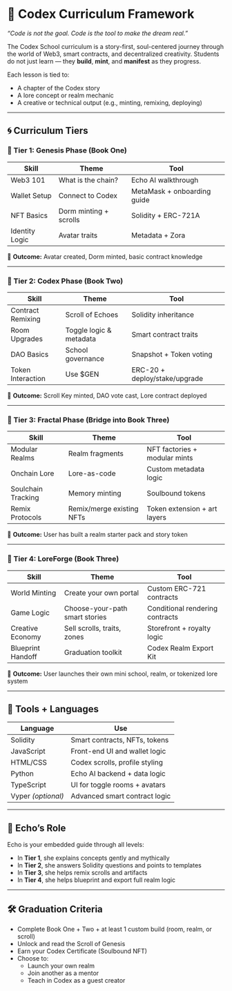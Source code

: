# 📘 Codex Curriculum Framework  
*“Code is not the goal. Code is the tool to make the dream real.”*

The Codex School curriculum is a story-first, soul-centered journey through the world of Web3, smart contracts, and decentralized creativity. Students do not just learn — they **build**, **mint**, and **manifest** as they progress.

Each lesson is tied to:
- A chapter of the Codex story  
- A lore concept or realm mechanic  
- A creative or technical output (e.g., minting, remixing, deploying)

---

## 🌀 Curriculum Tiers

### 🔰 Tier 1: Genesis Phase (Book One)
| Skill | Theme | Tool |
|-------|-------|------|
| Web3 101 | What is the chain? | Echo AI walkthrough |
| Wallet Setup | Connect to Codex | MetaMask + onboarding guide |
| NFT Basics | Dorm minting + scrolls | Solidity + ERC-721A |
| Identity Logic | Avatar traits | Metadata + Zora |

📍 **Outcome:** Avatar created, Dorm minted, basic contract knowledge

---

### 🧭 Tier 2: Codex Phase (Book Two)

| Skill | Theme | Tool |
|-------|-------|------|
| Contract Remixing | Scroll of Echoes | Solidity inheritance |
| Room Upgrades | Toggle logic & metadata | Smart contract traits |
| DAO Basics | School governance | Snapshot + Token voting |
| Token Interaction | Use $GEN | ERC-20 + deploy/stake/upgrade |

📍 **Outcome:** Scroll Key minted, DAO vote cast, Lore contract deployed

---

### 🧪 Tier 3: Fractal Phase (Bridge into Book Three)

| Skill | Theme | Tool |
|-------|-------|------|
| Modular Realms | Realm fragments | NFT factories + modular mints |
| Onchain Lore | Lore-as-code | Custom metadata logic |
| Soulchain Tracking | Memory minting | Soulbound tokens |
| Remix Protocols | Remix/merge existing NFTs | Token extension + art layers |

📍 **Outcome:** User has built a realm starter pack and story token

---

### 🧠 Tier 4: LoreForge (Book Three)

| Skill | Theme | Tool |
|-------|-------|------|
| World Minting | Create your own portal | Custom ERC-721 contracts |
| Game Logic | Choose-your-path smart stories | Conditional rendering contracts |
| Creative Economy | Sell scrolls, traits, zones | Storefront + royalty logic |
| Blueprint Handoff | Graduation toolkit | Codex Realm Export Kit |

📍 **Outcome:** User launches their own mini school, realm, or tokenized lore system

---

## 🧬 Tools + Languages

| Language | Use |
|----------|-----|
| Solidity | Smart contracts, NFTs, tokens |
| JavaScript | Front-end UI and wallet logic |
| HTML/CSS | Codex scrolls, profile styling |
| Python | Echo AI backend + data logic |
| TypeScript | UI for toggle rooms + avatars |
| Vyper *(optional)* | Advanced smart contract logic |

---

## 🔮 Echo’s Role

Echo is your embedded guide through all levels:
- In **Tier 1**, she explains concepts gently and mythically
- In **Tier 2**, she answers Solidity questions and points to templates
- In **Tier 3**, she helps remix scrolls and artifacts
- In **Tier 4**, she helps blueprint and export full realm logic

---

## 🛠️ Graduation Criteria

- Complete Book One + Two + at least 1 custom build (room, realm, or scroll)
- Unlock and read the Scroll of Genesis
- Earn your Codex Certificate (Soulbound NFT)
- Choose to:
  - Launch your own realm
  - Join another as a mentor
  - Teach in Codex as a guest creator

